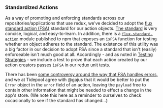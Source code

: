 ### Standardized Actions

As a way of promoting and enforcing standards across our repositories/applications that use redux, we've decided to adopt the [flux standard action (FSA)](https://github.com/acdlite/flux-standard-action 'GitHub: Flux Standard Action') standard for our action objects. [The standard](https://github.com/acdlite/flux-standard-action#actions 'FSA: Actions') is very concise, logical, and easy-to-learn. In addition, there is a [`flux-standard-action`](https://www.npmjs.com/package/flux-standard-action 'npm: flux-standard-action') module published to npm that exposes an `isFSA` function for testing whether an object adheres to the standard. The existence of this utility was a big factor in our decision to adopt FSA since a standard that isn't (easily) enforceable isn't much good at all. Accordingly - and as noted in [Testing Strategies](testing.md 'Testing Strategies') - we include a test to prove that each action created by our action creators passes `isFSA` in our redux unit tests.

There has been [some controversy around the way that FSA handles errors](https://github.com/acdlite/flux-standard-action/issues/17 'GitHub: FSA issue #17'), and we at Tidepool agree with @gajus that it would be better to put the `Error` object in the `error` field of an action, leaving the `payload` free to contain other information that might be needed to effect a change in the app's store. (We note this here as a reminder to ourselves to check occasionally to see if the standard has changed...)
